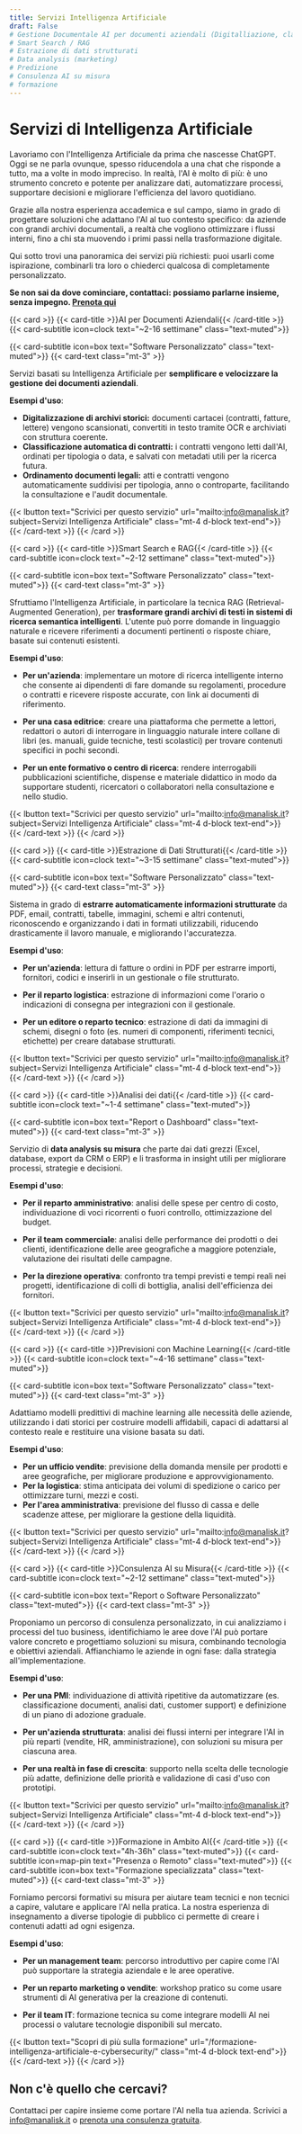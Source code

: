 ```yaml
---
title: Servizi Intelligenza Artificiale
draft: False
# Gestione Documentale AI per documenti aziendali (Digitalliazione, classificazione, ...)
# Smart Search / RAG
# Estrazione di dati strutturati
# Data analysis (marketing)
# Predizione 
# Consulenza AI su misura
# formazione
---
```



# Servizi di Intelligenza Artificiale

Lavoriamo con l'Intelligenza Artificiale da prima che nascesse ChatGPT. Oggi se ne parla ovunque, spesso riducendola a una chat che risponde a tutto, ma a volte in modo impreciso. In realtà, l'AI è molto di più: è uno strumento concreto e potente per analizzare dati, automatizzare processi, supportare decisioni e migliorare l'efficienza del lavoro quotidiano.

Grazie alla nostra esperienza accademica e sul campo, siamo in grado di progettare soluzioni che adattano l'AI al tuo contesto specifico: da aziende con grandi archivi documentali, a realtà che vogliono ottimizzare i flussi interni, fino a chi sta muovendo i primi passi nella trasformazione digitale.

Qui sotto trovi una panoramica dei servizi più richiesti:
puoi usarli come ispirazione, combinarli tra loro o chiederci qualcosa di completamente personalizzato.

**Se non sai da dove cominciare, contattaci: possiamo parlarne insieme, senza impegno. [Prenota qui](/prenota-una-chiamata-consulenza-gratuita/)**



{{< card >}}
  {{< card-title >}}AI per Documenti Aziendali{{< /card-title >}}
  {{< card-subtitle icon=clock text="~2-16 settimane" class="text-muted">}}
  <!-- {{< card-subtitle icon=map-pin text="Presenza o Remoto" class="text-muted">}} -->
  {{< card-subtitle icon=box text="Software Personalizzato" class="text-muted">}}
  {{< card-text class="mt-3" >}}

Servizi basati su Intelligenza Artificiale per **semplificare e velocizzare la gestione dei documenti aziendali**.
<!-- Automatizziamo la digitalizzazione, la classificazione e l'organizzazione di file cartacei o digitali, riducendo l'intervento manuale e migliorando la qualità dei flussi documentali. Il sistema può essere adattato a diverse tipologie di documenti e può essere integrato con l'infrastruttura esistente. -->

<!-- **Ideale per**: Uffici HR, amministrazione, uffici legali, compliance, archivi documentali.

**Benefici**: Riduzione dei tempi di gestione, meno errori umani, maggiore efficienza operativa e controllo centralizzato dei documenti.-->

**Esempi d'uso**:
* **Digitalizzazione di archivi storici:** documenti cartacei (contratti, fatture, lettere) vengono scansionati, convertiti in testo tramite OCR e archiviati con struttura coerente.
* **Classificazione automatica di contratti:** i contratti vengono letti dall'AI, ordinati per tipologia o data, e salvati con metadati utili per la ricerca futura.
* **Ordinamento documenti legali:** atti e contratti vengono automaticamente suddivisi per tipologia, anno o controparte, facilitando la consultazione e l'audit documentale.
<!--
**Cosa ricevi:** Un sistema configurato e pronto all'uso, integrabile (opzionale) con i sistemi interni, con un report finale e linee guida operative per l'utilizzo. -->


{{< lbutton text="Scrivici per questo servizio" url="mailto:info@manalisk.it?subject=Servizi Intelligenza Artificiale" class="mt-4 d-block text-end">}}
  {{< /card-text >}}
{{< /card >}}



{{< card >}}
  {{< card-title >}}Smart Search e RAG{{< /card-title >}}
  {{< card-subtitle icon=clock text="~2-12 settimane" class="text-muted">}}
  <!-- {{< card-subtitle icon=map-pin text="Presenza o Remoto" class="text-muted">}} -->
  {{< card-subtitle icon=box text="Software Personalizzato" class="text-muted">}}
  {{< card-text class="mt-3" >}}

<!-- Quando le informazioni sono tante ma difficili da trovare, il valore dei contenuti si perde.   -->
Sfruttiamo l'Intelligenza Artificiale, in particolare la tecnica RAG (Retrieval-Augmented Generation), per **trasformare grandi archivi di testi in sistemi di ricerca semantica intelligenti**. L'utente può porre domande in linguaggio naturale e ricevere riferimenti a documenti pertinenti o risposte chiare, basate sui contenuti esistenti. 
<!-- Fornendo i riferimenti, le risposte possono essere verificate facilmente, mentre l'utilizzo dei documenti forniti come base di conoscenza riduce le allucinazioni dell'AI. -->
<!-- È la soluzione ideale per chi ha molti documenti, libri, policy o articoli da rendere facilmente interrogabili, valorizzando l'accesso alla conoscenza. -->

<!-- **Ideale per**: aziende, case editrici, uffici legali, centri di ricerca, organizzazioni complesse.

**Benefici**: Accesso immediato a informazioni complesse, riduzione dei tempi di ricerca, valorizzazione dei contenuti esistenti, migliore supporto interno o verso il pubblico.-->

**Esempi d'uso**:

* **Per un'azienda**: implementare un motore di ricerca intelligente interno che consente ai dipendenti di fare domande su regolamenti, procedure o contratti e ricevere risposte accurate, con link ai documenti di riferimento.

* **Per una casa editrice**: creare una piattaforma che permette a lettori, redattori o autori di interrogare in linguaggio naturale intere collane di libri (es. manuali, guide tecniche, testi scolastici) per trovare contenuti specifici in pochi secondi.

* **Per un ente formativo o centro di ricerca**: rendere interrogabili pubblicazioni scientifiche, dispense e materiale didattico in modo da supportare studenti, ricercatori o collaboratori nella consultazione e nello studio.

<!--**Cosa ricevi:** Un motore di ricerca semantica con interfaccia personalizzata, configurato e pronto all'uso, integrabile (opzionale) con i sistemi interni, con un report finale e linee guida operative per l'utilizzo. -->


{{< lbutton text="Scrivici per questo servizio" url="mailto:info@manalisk.it?subject=Servizi Intelligenza Artificiale" class="mt-4 d-block text-end">}}
  {{< /card-text >}}
{{< /card >}}



{{< card >}}
  {{< card-title >}}Estrazione di Dati Strutturati{{< /card-title >}}
  {{< card-subtitle icon=clock text="~3-15 settimane" class="text-muted">}}
  <!-- {{< card-subtitle icon=map-pin text="Remoto" class="text-muted">}} -->
  {{< card-subtitle icon=box text="Software Personalizzato" class="text-muted">}}
  {{< card-text class="mt-3" >}}

<!-- Spesso i dati più utili sono sepolti in documenti complessi, immagini o formati non standardizzati.  -->
Sistema in grado di **estrarre automaticamente informazioni strutturate** da PDF, email, contratti, tabelle, immagini, schemi e altri contenuti, riconoscendo e organizzando i dati in formati utilizzabili, riducendo drasticamente il lavoro manuale, e migliorando l'accuratezza.

<!-- **Ideale per**: aziende con flussi documentali intensi, studi legali, assicurazioni, editori, logistica, database di immagini. -->

<!-- **Benefici**: Automazione dei processi ripetitivi, accesso rapido ai dati, riduzione degli errori umani, dati pronti per l'analisi o per essere integrati nei tuoi sistemi. -->

**Esempi d'uso**:

* **Per un'azienda**: lettura di fatture o ordini in PDF per estrarre importi, fornitori, codici e inserirli in un gestionale o file strutturato.

* **Per il reparto logistica**: estrazione di informazioni come l'orario o indicazioni di consegna per integrazioni con il gestionale.

* **Per un editore o reparto tecnico**: estrazione di dati da immagini di schemi, disegni o foto (es. numeri di componenti, riferimenti tecnici, etichette) per creare database strutturati.

<!-- **Cosa ricevi:** Un software personalizzato in grado di estrarre da dati grezzi un set di dati ordinato e strutturato, pronto per essere analizzato, condiviso o integrato nei flussi aziendali. -->


{{< lbutton text="Scrivici per questo servizio" url="mailto:info@manalisk.it?subject=Servizi Intelligenza Artificiale" class="mt-4 d-block text-end">}}
  {{< /card-text >}}
{{< /card >}}


{{< card >}}
  {{< card-title >}}Analisi dei dati{{< /card-title >}}
  {{< card-subtitle icon=clock text="~1-4 settimane" class="text-muted">}}
  <!-- {{< card-subtitle icon=map-pin text="Remoto" class="text-muted">}} -->
  {{< card-subtitle icon=box text="Report o Dashboard" class="text-muted">}}
  {{< card-text class="mt-3" >}}

Servizio di **data analysis su misura** che parte dai dati grezzi (Excel, database, export da CRM o ERP) e li trasforma in insight utili per migliorare processi, strategie e decisioni. 
<!-- Lavoriamo con modelli statistici, machine learning e visualizzazioni intuitive (dashboard) per aiutarti a leggere quello che i numeri stanno davvero dicendo. -->

<!-- **Ideale per**: direzioni commerciali, marketing, operations, amministrazione, risorse umane.

**Benefici**: Chiarezza nella lettura dei dati, maggiore controllo sui processi, identificazione di criticità o opportunità, supporto oggettivo alle decisioni aziendali, reporting chiaro e accessibile anche ai non tecnici. -->

**Esempi d'uso**:

* **Per il reparto amministrativo**: analisi delle spese per centro di costo, individuazione di voci ricorrenti o fuori controllo, ottimizzazione del budget.

* **Per il team commerciale**: analisi delle performance dei prodotti o dei clienti, identificazione delle aree geografiche a maggiore potenziale, valutazione dei risultati delle campagne.

* **Per la direzione operativa**: confronto tra tempi previsti e tempi reali nei progetti, identificazione di colli di bottiglia, analisi dell'efficienza dei fornitori.

<!-- **Cosa ricevi:** Report o dashbord interattiva, completi di analisi descrittiva, confronti e raccomandazioni operative. -->


{{< lbutton text="Scrivici per questo servizio" url="mailto:info@manalisk.it?subject=Servizi Intelligenza Artificiale" class="mt-4 d-block text-end">}}
  {{< /card-text >}}
{{< /card >}}

{{< card >}}
  {{< card-title >}}Previsioni con Machine Learning{{< /card-title >}}
  {{< card-subtitle icon=clock text="~4-16 settimane" class="text-muted">}}
  <!-- {{< card-subtitle icon=map-pin text="Presenza o Remoto" class="text-muted">}} -->
  {{< card-subtitle icon=box text="Software Personalizzato" class="text-muted">}}
  {{< card-text class="mt-3" >}}

Adattiamo modelli predittivi di machine learning alle necessità delle aziende, utilizzando i dati storici per costruire modelli affidabili, capaci di adattarsi al contesto reale e restituire una visione basata su dati.

<!-- **Ideale per**: direzioni commerciali, pianificazione, operations, logistica, gestione fornitori.

**Benefici**: Decisioni più informate, riduzione del rischio, pianificazione ottimizzata, gestione proattiva di scorte, risorse e budget. -->

**Esempi d'uso**:
* **Per un ufficio vendite**: previsione della domanda mensile per prodotti e aree geografiche, per migliorare produzione e approvvigionamento.
* **Per la logistica**: stima anticipata dei volumi di spedizione o carico per ottimizzare turni, mezzi e costi.
* **Per l'area amministrativa**: previsione del flusso di cassa e delle scadenze attese, per migliorare la gestione della liquidità.

<!-- **Cosa ricevi:** Modelli predittivi personalizzati e dashboard per monitorare le previsioni. -->

{{< lbutton text="Scrivici per questo servizio" url="mailto:info@manalisk.it?subject=Servizi Intelligenza Artificiale" class="mt-4 d-block text-end">}}
  {{< /card-text >}}
{{< /card >}}

{{< card >}}
  {{< card-title >}}Consulenza AI su Misura{{< /card-title >}}
  {{< card-subtitle icon=clock text="~2-12 settimane" class="text-muted">}}
  <!-- {{< card-subtitle icon=map-pin text="Remoto" class="text-muted">}} -->
  {{< card-subtitle icon=box text="Report o Software Personalizzato" class="text-muted">}}
  {{< card-text class="mt-3" >}}

Proponiamo un percorso di consulenza personalizzato, in cui analizziamo i processi del tuo business, identifichiamo le aree dove l'AI può portare valore concreto e progettiamo soluzioni su misura, combinando tecnologia e obiettivi aziendali. Affianchiamo le aziende in ogni fase: dalla strategia all'implementazione.

<!-- **Ideale per**: tutte le aziende che vogliono iniziare con l'AI o estenderne l'uso, direzioni generali, innovation manager, IT, operations.

**Benefici**: Visione chiara su come usare l'AI nella tua realtà, risparmio di tempo e costi con soluzioni mirate, innovazione applicata ai processi, supporto tecnico e strategico continuo. -->

**Esempi d'uso**:

* **Per una PMI**: individuazione di attività ripetitive da automatizzare (es. classificazione documenti, analisi dati, customer support) e definizione di un piano di adozione graduale.

* **Per un'azienda strutturata**: analisi dei flussi interni per integrare l'AI in più reparti (vendite, HR, amministrazione), con soluzioni su misura per ciascuna area.

* **Per una realtà in fase di crescita**: supporto nella scelta delle tecnologie più adatte, definizione delle priorità e validazione di casi d'uso con prototipi.

<!-- **Cosa ricevi:** Roadmap operativa per l'adozione dell'AI, analisi personalizzata dei processi e proposte concrete di applicazione, con un software personalizzato per le tue esigenze. -->


{{< lbutton text="Scrivici per questo servizio" url="mailto:info@manalisk.it?subject=Servizi Intelligenza Artificiale" class="mt-4 d-block text-end">}}
  {{< /card-text >}}
{{< /card >}}

{{< card >}}
  {{< card-title >}}Formazione in Ambito AI{{< /card-title >}}
  {{< card-subtitle icon=clock text="4h-36h" class="text-muted">}}
  {{< card-subtitle icon=map-pin text="Presenza o Remoto" class="text-muted">}}
  {{< card-subtitle icon=box text="Formazione specializzata" class="text-muted">}}
  {{< card-text class="mt-3" >}}

Forniamo percorsi formativi su misura per aiutare team tecnici e non tecnici a capire, valutare e applicare l'AI nella pratica. La nostra esperienza di insegnamento a diverse tipologie di pubblico ci permette di creare i contenuti adatti ad ogni esigenza.
<!-- **Ideale per**: team aziendali, figure manageriali, responsabili innovazione, marketing, operations, IT, HR.

**Benefici**: Comprensione solida dell'AI e delle sue applicazioni, maggiore autonomia nelle scelte tecnologiche, capacità di valutare progetti e strumenti, cultura digitale diffusa in azienda. -->

**Esempi d'uso**:

* **Per un management team**: percorso introduttivo per capire come l'AI può supportare la strategia aziendale e le aree operative.

* **Per un reparto marketing o vendite**: workshop pratico su come usare strumenti di AI generativa per la creazione di contenuti.

* **Per il team IT**: formazione tecnica su come integrare modelli AI nei processi o valutare tecnologie disponibili sul mercato.
<!-- 
**Cosa ricevi:** Materiali formativi personalizzati, sessioni interattive e supporto post-formazione per l'applicazione concreta dei contenuti. -->


{{< lbutton text="Scopri di più sulla formazione" url="/formazione-intelligenza-artificiale-e-cybersecurity/" class="mt-4 d-block text-end">}}
  {{< /card-text >}}
{{< /card >}}

## Non c'è quello che cercavi?

Contattaci per capire insieme come portare l'AI nella tua azienda. Scrivici a [info@manalisk.it](mailto:info@manalisk.it) o [prenota una consulenza gratuita](/prenota-una-chiamata-consulenza-gratuita/).

